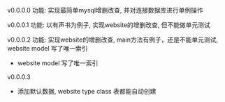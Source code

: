 v0.0.0.0 
功能: 实现最简单mysql增删改查, 并对连接数据库进行单例操作

v0.0.0.1
功能: 以有声书为例子, 实现website的增删改查, 但不能做单元测试

v0.0.0.2
功能: 实现website的增删改查, main方法有例子，还是不能单元测试, website model 写了唯一索引
- website model 写了唯一索引

v0.0.0.3
- 添加默认数据, website type class 表都能自动创建